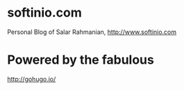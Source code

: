 # softinio.com
Personal Blog of Salar Rahmanian, http://www.softinio.com

# Powered by the fabulous

http://gohugo.io/
